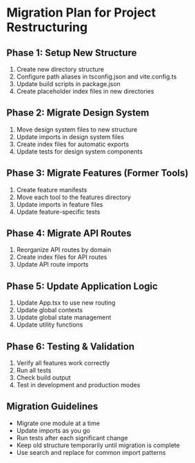 # Migration Plan for Project Restructuring

## Phase 1: Setup New Structure

1. Create new directory structure
2. Configure path aliases in tsconfig.json and vite.config.ts
3. Update build scripts in package.json
4. Create placeholder index files in new directories

## Phase 2: Migrate Design System

1. Move design system files to new structure
2. Update imports in design system files
3. Create index files for automatic exports
4. Update tests for design system components

## Phase 3: Migrate Features (Former Tools)

1. Create feature manifests
2. Move each tool to the features directory
3. Update imports in feature files
4. Update feature-specific tests

## Phase 4: Migrate API Routes

1. Reorganize API routes by domain
2. Create index files for API routes
3. Update API route imports

## Phase 5: Update Application Logic

1. Update App.tsx to use new routing
2. Update global contexts
3. Update global state management
4. Update utility functions

## Phase 6: Testing & Validation

1. Verify all features work correctly
2. Run all tests
3. Check build output
4. Test in development and production modes

## Migration Guidelines

- Migrate one module at a time
- Update imports as you go
- Run tests after each significant change
- Keep old structure temporarily until migration is complete
- Use search and replace for common import patterns
